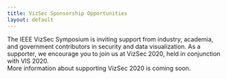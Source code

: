 ```yaml
---
title: VizSec Sponsorship Opportunities
layout: default
---
```

The IEEE VizSec Symposium is inviting support from industry, academia, and government contributors in security and data visualization. As a supporter, we encourage you to join us at VizSec 2020, held in conjunction with VIS 2020.
<br/>
More information about supporting VizSec 2020 is coming soon.
